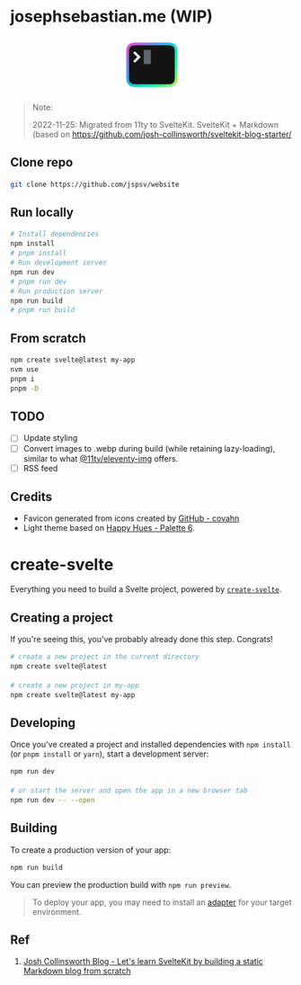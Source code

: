 # josephsebastian.me (WIP)

<p align="center">
    <img width="100" src="./src/lib/images/indigo-to-blue-to-green_512x512x32.png" alt="logo">
    </a>
</p>

> Note:
>
> 2022-11-25: Migrated from 11ty to SvelteKit.
> SvelteKit + Markdown (based on https://github.com/josh-collinsworth/sveltekit-blog-starter/

## Clone repo

```sh
git clone https://github.com/jspsv/website
```

## Run locally

```sh
# Install dependencies
npm install
# pnpm install
# Run development server
npm run dev
# pnpm run dev
# Run production server
npm run build
# pnpm run build
```

## From scratch

```sh
npm create svelte@latest my-app
nvm use
pnpm i
pnpm -D
```

## TODO

- [ ] Update styling
- [ ] Convert images to .webp during build (while retaining lazy-loading), similar to what [@11ty/eleventy-img](https://www.11ty.dev/docs/plugins/image/) offers.
- [ ] RSS feed

## Credits

- Favicon generated from icons created by [GitHub - covahn](https://github.com/covahn/very-colorful-terminal-icons)
- Light theme based on [Happy Hues - Palette 6](https://www.happyhues.co/palettes/6).

##

# create-svelte

Everything you need to build a Svelte project, powered by [`create-svelte`](https://github.com/sveltejs/kit/tree/master/packages/create-svelte).

## Creating a project

If you're seeing this, you've probably already done this step. Congrats!

```bash
# create a new project in the current directory
npm create svelte@latest

# create a new project in my-app
npm create svelte@latest my-app
```

## Developing

Once you've created a project and installed dependencies with `npm install` (or `pnpm install` or `yarn`), start a development server:

```bash
npm run dev

# or start the server and open the app in a new browser tab
npm run dev -- --open
```

## Building

To create a production version of your app:

```bash
npm run build
```

You can preview the production build with `npm run preview`.

> To deploy your app, you may need to install an [adapter](https://kit.svelte.dev/docs/adapters) for your target environment.

## Ref

1. [Josh Collinsworth Blog - Let's learn SvelteKit by building a static Markdown blog from scratch](https://joshcollinsworth.com/blog/build-static-sveltekit-markdown-blog)
